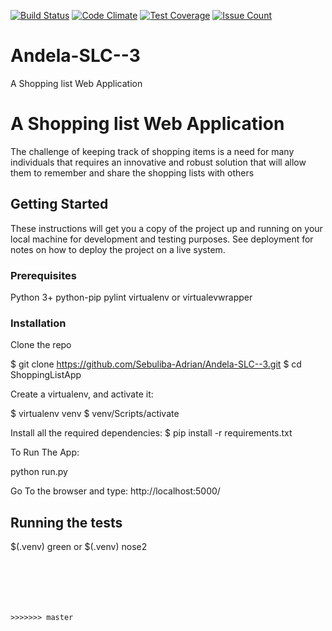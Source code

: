 [![Build Status](https://travis-ci.org/Sebuliba-Adrian/Andela-SLC--3.svg?branch=master)](https://travis-ci.org/Sebuliba-Adrian/Andela-SLC--3)
[![Code Climate](https://codeclimate.com/github/Sebuliba-Adrian/Andela-SLC--3/badges/gpa.svg)](https://codeclimate.com/github/Sebuliba-Adrian/Andela-SLC--3)
[![Test Coverage](https://codeclimate.com/github/Sebuliba-Adrian/Andela-SLC--3/badges/coverage.svg)](https://codeclimate.com/github/Sebuliba-Adrian/Andela-SLC--3/coverage)
[![Issue Count](https://codeclimate.com/github/Sebuliba-Adrian/Andela-SLC--3/badges/issue_count.svg)](https://codeclimate.com/github/Sebuliba-Adrian/Andela-SLC--3)

# Andela-SLC--3

A Shopping list Web Application

# A Shopping list Web Application

The challenge of keeping track of shopping items is a need for many individuals that requires an innovative and robust solution that will allow them to remember and share the shopping lists with others

## Getting Started

These instructions will get you a copy of the project up and running on your local machine for development and testing purposes. See deployment for notes on how to deploy the project on a live system.

### Prerequisites

Python 3+
python-pip 
pylint virtualenv or virtualevwrapper


### Installation

Clone the repo

$ git clone https://github.com/Sebuliba-Adrian/Andela-SLC--3.git
$ cd ShoppingListApp

Create a virtualenv, and activate it:

$ virtualenv venv
$ venv/Scripts/activate

Install all the required dependencies:
$ pip install -r requirements.txt

To Run The App:

python run.py

Go To the browser and type:
http://localhost:5000/



## Running the tests
$(.venv) green
or
$(.venv) nose2





```






>>>>>>> master

